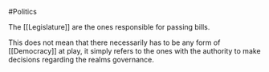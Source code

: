 #Politics

The [[Legislature]] are the ones responsible for passing bills.

This does not mean that there necessarily has to be any form of [[Democracy]] at play, it simply refers to the ones with the authority to make decisions regarding the realms governance.